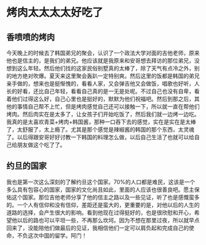# 烤肉太太太太好吃了

## 香喷喷的烤肉

今天晚上的时候去了韩国弟兄的聚会，认识了一个政法大学对面的吉他老师，原来他也是信主的，是我们的弟兄。他应该就是我原来和安哥想去拜访的那位弟兄，没想到这么年轻。然后他们找的这家民俗别墅真的太棒了，除了天气有点冷之外，别的地方绝对吹爆。夏天来这里聚会轰趴一定特别爽。然后这里的饭都是韩国的弟兄亲手做的，想来也是挺惭愧的，看看人家，又会弹吉他又会做饭，唱歌也好听，人长的好看，还比自己年轻，看看自己真的是一无是处呢。不过自己也没有自卑，看着他们过得这么好，自己心里也是挺好的，默默为他们祝福吧。然后到那之后，其他的事情自己帮不上忙，但是烤肉感觉自己还可以接触一下，所以就一直在帮他们烤肉。然后肉实在是太多了，让女孩子们开始吃饭了，然后我们就一边烤一边吃。我真的是太喜欢青菜+烤肉+韩国酱，那种一口吞下去的感觉，实在是实在是太棒了，太舒服了，太上瘾了。尤其是那个感觉是辣椒酱的韩国的那个东西，太灵魂了。以后得跟安哥好好讨教一下韩国的料理怎么做，以后自己生活了也就可以给自己给朋友做这个吃了了。

## 约旦的国家

我也是第一次这么深刻的了解约旦这个国家。70%的人口都是难民，这该是一个多么具有包容心的国家，国家的文化尚且如此，里面的人应该也很善良吧。愿主保佑这个国家。那位吉他老师分享了他的信主之路以及一些见证，听了也是感慨蛮多的。一个人有信仰和没有信仰，差距还是蛮大的，更重要的是，对他以后的人生的道路的选择，会产生很大的影响。看到他现在过得挺好的，也是很欣慰和开心，希望他以后的路也可以平坦一些，不再那么坎坷。因为不想在那里过夜，所以就早点回来了，没能陪他们做最后的见证，我相信他们一定可以肩负起和完成自己的使命，不负这次中国的留学。阿门！
